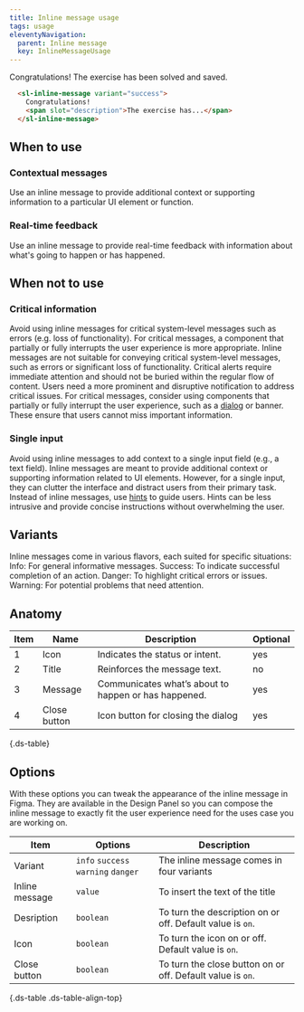 ```yaml
---
title: Inline message usage
tags: usage
eleventyNavigation:
  parent: Inline message
  key: InlineMessageUsage
---
```


<section class="no-heading">

<div class="ds-example">
  <sl-inline-message variant="success">
    Congratulations!
    <span slot="description">The exercise has been solved and saved.</span>
  </sl-inline-message>
</div>

<div class="ds-code">

  ```html
    <sl-inline-message variant="success">
      Congratulations!
      <span slot="description">The exercise has...</span>
    </sl-inline-message>
  ```

</div>

</section>

<section>

## When to use

### Contextual messages
Use an inline message to provide additional context or supporting information to a particular UI element or function.

### Real-time feedback
Use an inline message to provide real-time feedback with information about what's going to happen or has happened.


</section>

<section>

## When not to use

### Critical information
Avoid using inline messages for critical system-level messages such as errors (e.g. loss of functionality). For critical messages, a component that partially or fully interrupts the user experience is more appropriate. Inline messages are not suitable for conveying critical system-level messages, such as errors or significant loss of functionality. 
Critical alerts require immediate attention and should not be buried within the regular flow of content. Users need a more prominent and disruptive notification to address critical issues. For critical messages, consider using components that partially or fully interrupt the user experience, such as a [dialog](/categories/components/dialog/) or banner. These ensure that users cannot miss important information.

### Single input
Avoid using inline messages to add context to a single input field (e.g., a text field). Inline messages are meant to provide additional context or supporting information related to UI elements. However, for a single input, they can clutter the interface and distract users from their primary task.
Instead of inline messages, use [hints](/categories/components/form-field/) to guide users. Hints can be less intrusive and provide concise instructions without overwhelming the user.

</section>

<section>

## Variants

Inline messages come in various flavors, each suited for specific situations:
Info: For general informative messages.
Success: To indicate successful completion of an action.
Danger: To highlight critical errors or issues.
Warning: For potential problems that need attention.

</section>

<section>

## Anatomy

<div class="ds-table-wrapper">

| Item | Name | Description | Optional|
|-|-|-|-|
| 1 | Icon | Indicates the status or intent. |yes|
| 2 | Title	| Reinforces the message text. |no|
| 3 | Message | Communicates what’s about to happen or has happened.| yes |
| 4 | Close button	| Icon button for closing the dialog | yes |

{.ds-table}

</div>

</section>

<section>

## Options

With these options you can tweak the appearance of the inline message in Figma. They are available in the Design Panel so you can compose the inline message to exactly fit the user experience need for the uses case you are working on.

<div class="ds-table-wrapper">
  
|Item|Options|Description|
|-|-|-|
|Variant|`info` `success` `warning` `danger`| The inline message comes in four variants|
|Inline message|`value`| To insert the text of the title|
|Desription|`boolean`| To turn the description on or off. Default value is `on`.|
|Icon|`boolean`| To turn the icon on or off. Default value is `on`. |
|Close button|`boolean`|To turn the close button on or off. Default value is `on`.|

{.ds-table .ds-table-align-top}

</div>

</section>
